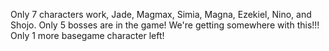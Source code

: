 Only 7 characters work, Jade, Magmax, Simia, Magna, Ezekiel, Nino, and Shojo. Only 5 bosses are in the game! We're getting somewhere with this!!! Only 1 more basegame character left!
